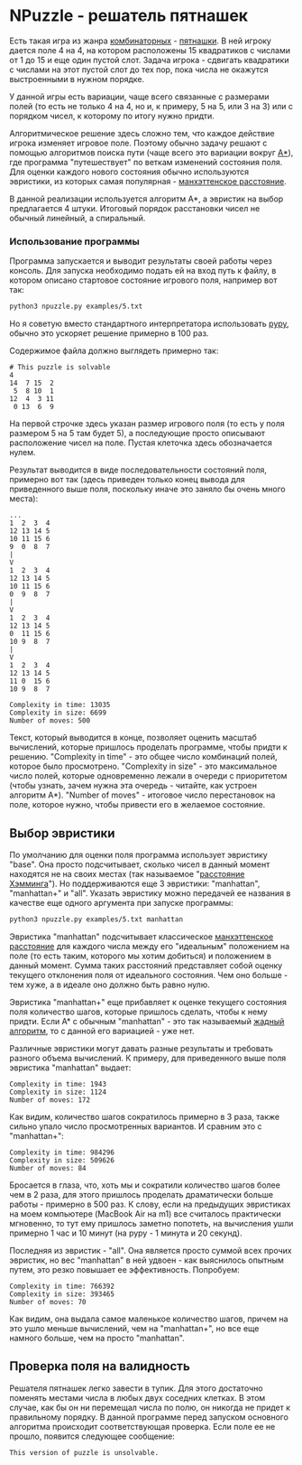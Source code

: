 # NPuzzle - решатель пятнашек

Есть такая игра из жанра [комбинаторных](https://en.wikipedia.org/wiki/Combination_puzzle) - [пятнашки](https://en.wikipedia.org/wiki/15_puzzle). В ней игроку дается поле 4 на 4, на котором расположены 15 квадратиков с числами от 1 до 15 и еще один пустой слот. Задача игрока - сдвигать квадратики с числами на этот пустой слот до тех пор, пока числа не окажутся выстроенными в нужном порядке.

У данной игры есть вариации, чаще всего связанные с размерами полей (то есть не только 4 на 4, но и, к примеру, 5 на 5, или 3 на 3) или с порядком чисел, к которому по итогу нужно придти.

Алгоритмическое решение здесь сложно тем, что каждое действие игрока изменяет игровое поле. Поэтому обычно задачу решают с помощью алгоритмов поиска пути (чаще всего это вариации вокруг [A*](https://en.wikipedia.org/wiki/A*_search_algorithm)), где программа "путешествует" по веткам изменений состояния поля. Для оценки каждого нового состояния обычно используются эвристики, из которых самая популярная - [манхэттенское расстояние](https://en.wikipedia.org/wiki/Taxicab_geometry).

В данной реализации используется алгоритм A*, а эвристик на выбор предлагается 4 штуки. Итоговый порядок расстановки чисел не обычный линейный, а спиральный.


### Использование программы

Программа запускается и выводит результаты своей работы через консоль. Для запуска необходимо подать ей на вход путь к файлу, в котором описано стартовое состояние игрового поля, например вот так:

```bash
python3 npuzzle.py examples/5.txt
```

Но я советую вместо стандартного интерпретатора использовать [pypy](https://www.pypy.org/), обычно это ускоряет решение примерно в 100 раз.

Содержимое файла должно выглядеть примерно так:

```
# This puzzle is solvable
4
14  7 15  2
 5  8 10  1
12  4  3 11
 0 13  6  9
```

На первой строчке здесь указан размер игрового поля (то есть у поля размером 5 на 5 там будет 5), а последующие просто описывают расположение чисел на поле. Пустая клеточка здесь обозначается нулем.

Результат выводится в виде последовательности состояний поля, примерно вот так (здесь приведен только конец вывода для приведенного выше поля, поскольку иначе это заняло бы очень много места):

```
...
1  2  3  4
12 13 14 5
10 11 15 6
9  0  8  7
|
V
1  2  3  4
12 13 14 5
10 11 15 6
0  9  8  7
|
V
1  2  3  4
12 13 14 5
0  11 15 6
10 9  8  7
|
V
1  2  3  4
12 13 14 5
11 0  15 6
10 9  8  7

Complexity in time: 13035
Complexity in size: 6699
Number of moves: 500
```

Текст, который выводится в конце, позволяет оценить масштаб вычислений, которые пришлось проделать программе, чтобы придти к решению. "Complexity in time" - это общее число комбинаций полей, которое было просмотрено. "Complexity in size" - это максимальное число полей, которые одновременно лежали в очереди с приоритетом (чтобы узнать, зачем нужна эта очередь - читайте, как устроен алгоритм A*). "Number of moves" - итоговое число перестановок на поле, которое нужно, чтобы привести его в желаемое состояние.


## Выбор эвристики

По умолчанию для оценки поля программа использует эвристику "base". Она просто подсчитывает, сколько чисел в данный момент находятся не на своих местах (так называемое "[расстояние Хэмминга](https://en.wikipedia.org/wiki/Hamming_distance)"). Но поддерживаются еще 3 эвристики: "manhattan", "manhattan+" и "all". Указать эвристику можно передачей ее названия в качестве еще одного аргумента при запуске программы:

```bash
python3 npuzzle.py examples/5.txt manhattan
```

Эвристика "manhattan" подсчитывает классическое [манхэттенское расстояние](https://en.wikipedia.org/wiki/Taxicab_geometry) для каждого числа между его "идеальным" положением на поле (то есть таким, которого мы хотим добиться) и положением в данный момент. Сумма таких расстояний представляет собой оценку текущего отклонения поля от идеального состояния. Чем оно больше - тем хуже, а в идеале оно должно быть равно нулю.

Эвристика "manhattan+" еще прибавляет к оценке текущего состояния поля количество шагов, которые пришлось сделать, чтобы к нему придти. Если A* c обычным "manhattan" - это так называемый [жадный алгоритм](https://en.wikipedia.org/wiki/Greedy_algorithm), то с данной его вариацией - уже нет.

Различные эвристики могут давать разные результаты и требовать разного объема вычислений. К примеру, для приведенного выше поля эвристика "manhattan" выдает:

```
Complexity in time: 1943
Complexity in size: 1124
Number of moves: 172
```

Как видим, количество шагов сократилось примерно в 3 раза, также сильно упало число просмотренных вариантов. И сравним это с "manhattan+":

```
Complexity in time: 984296
Complexity in size: 509626
Number of moves: 84
```

Бросается в глаза, что, хоть мы и сократили количество шагов более чем в 2 раза, для этого пришлось проделать драматически больше работы - примерно в 500 раз. К слову, если на предыдущих эвристиках на моем компьютере (MacBook Air на m1) все считалось практически мгновенно, то тут ему пришлось заметно попотеть, на вычисления ушли примерно 1 час и 10 минут (на pypy - 1 минута и 20 секунд).

Последняя из эвристик - "all". Она является просто суммой всех прочих эвристик, но вес "manhattan" в ней удвоен - как выяснилось опытным путем, это резко повышает ее эффективность. Попробуем:

```
Complexity in time: 766392
Complexity in size: 393465
Number of moves: 70
```

Как видим, она выдала самое маленькое количество шагов, причем на это ушло меньше вычислений, чем на "manhattan+", но все еще намного больше, чем на просто "manhattan".

## Проверка поля на валидность

Решателя пятнашек легко завести в тупик. Для этого достаточно поменять местами числа в любых двух соседних клетках. В этом случае, как бы он ни перемещал числа по полю, он никогда не придет к правильному порядку. В данной программе перед запуском основного алгоритма происходит соответствующая проверка. Если поле ее не прошло, появится следующее сообщение:

```
This version of puzzle is unsolvable.
```
